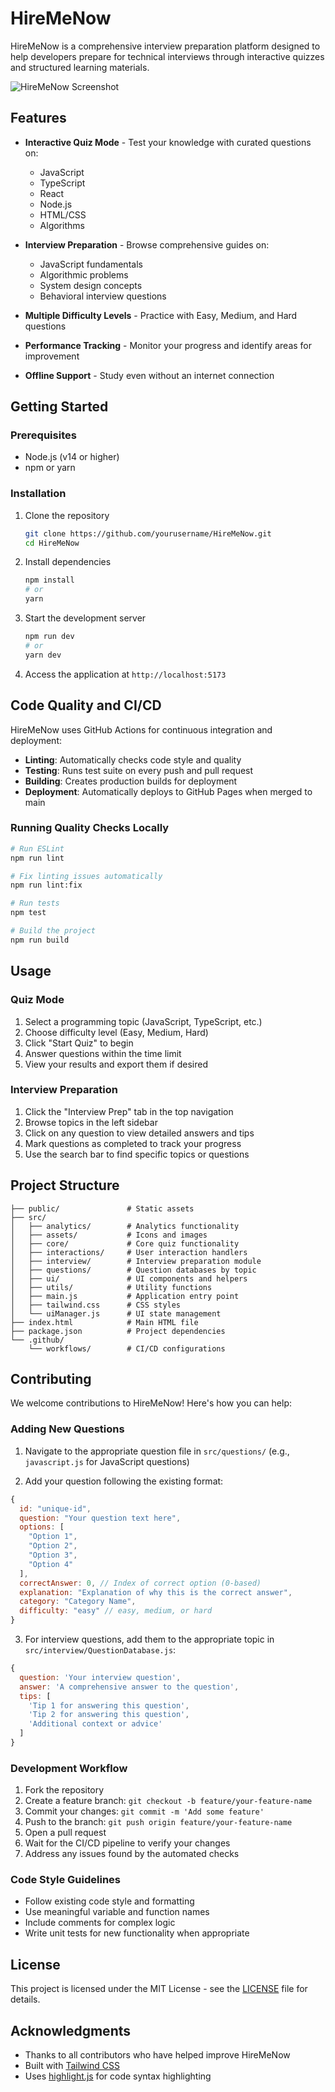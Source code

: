 # HireMeNow

HireMeNow is a comprehensive interview preparation platform designed to help developers prepare for technical interviews through interactive quizzes and structured learning materials.

![HireMeNow Screenshot](https://i.ibb.co/FLKCPKdQ/Screenshot-from-2025-04-05-21-19-16.png)

## Features

- **Interactive Quiz Mode** - Test your knowledge with curated questions on:
  - JavaScript
  - TypeScript
  - React
  - Node.js
  - HTML/CSS
  - Algorithms

- **Interview Preparation** - Browse comprehensive guides on:
  - JavaScript fundamentals
  - Algorithmic problems
  - System design concepts
  - Behavioral interview questions

- **Multiple Difficulty Levels** - Practice with Easy, Medium, and Hard questions

- **Performance Tracking** - Monitor your progress and identify areas for improvement

- **Offline Support** - Study even without an internet connection

## Getting Started

### Prerequisites
- Node.js (v14 or higher)
- npm or yarn

### Installation

1. Clone the repository
   ```bash
   git clone https://github.com/yourusername/HireMeNow.git
   cd HireMeNow
   ```

2. Install dependencies
   ```bash
   npm install
   # or
   yarn
   ```

3. Start the development server
   ```bash
   npm run dev
   # or
   yarn dev
   ```

4. Access the application at `http://localhost:5173`

## Code Quality and CI/CD

HireMeNow uses GitHub Actions for continuous integration and deployment:

- **Linting**: Automatically checks code style and quality
- **Testing**: Runs test suite on every push and pull request
- **Building**: Creates production builds for deployment
- **Deployment**: Automatically deploys to GitHub Pages when merged to main

### Running Quality Checks Locally

```bash
# Run ESLint
npm run lint

# Fix linting issues automatically
npm run lint:fix

# Run tests
npm test

# Build the project
npm run build
```

## Usage

### Quiz Mode

1. Select a programming topic (JavaScript, TypeScript, etc.)
2. Choose difficulty level (Easy, Medium, Hard)
3. Click "Start Quiz" to begin
4. Answer questions within the time limit
5. View your results and export them if desired

### Interview Preparation

1. Click the "Interview Prep" tab in the top navigation
2. Browse topics in the left sidebar
3. Click on any question to view detailed answers and tips
4. Mark questions as completed to track your progress
5. Use the search bar to find specific topics or questions

## Project Structure

```
├── public/               # Static assets
├── src/
│   ├── analytics/        # Analytics functionality
│   ├── assets/           # Icons and images
│   ├── core/             # Core quiz functionality
│   ├── interactions/     # User interaction handlers
│   ├── interview/        # Interview preparation module
│   ├── questions/        # Question databases by topic
│   ├── ui/               # UI components and helpers
│   ├── utils/            # Utility functions
│   ├── main.js           # Application entry point
│   ├── tailwind.css      # CSS styles
│   └── uiManager.js      # UI state management
├── index.html            # Main HTML file
├── package.json          # Project dependencies
└── .github/
    └── workflows/        # CI/CD configurations
```

## Contributing

We welcome contributions to HireMeNow! Here's how you can help:

### Adding New Questions

1. Navigate to the appropriate question file in `src/questions/` (e.g., `javascript.js` for JavaScript questions)

2. Add your question following the existing format:

```javascript
{
  id: "unique-id",
  question: "Your question text here",
  options: [
    "Option 1",
    "Option 2",
    "Option 3",
    "Option 4"
  ],
  correctAnswer: 0, // Index of correct option (0-based)
  explanation: "Explanation of why this is the correct answer",
  category: "Category Name",
  difficulty: "easy" // easy, medium, or hard
}
```

3. For interview questions, add them to the appropriate topic in `src/interview/QuestionDatabase.js`:

```javascript
{
  question: 'Your interview question',
  answer: 'A comprehensive answer to the question',
  tips: [
    'Tip 1 for answering this question',
    'Tip 2 for answering this question',
    'Additional context or advice'
  ]
}
```

### Development Workflow

1. Fork the repository
2. Create a feature branch: `git checkout -b feature/your-feature-name`
3. Commit your changes: `git commit -m 'Add some feature'`
4. Push to the branch: `git push origin feature/your-feature-name`
5. Open a pull request
6. Wait for the CI/CD pipeline to verify your changes
7. Address any issues found by the automated checks

### Code Style Guidelines

- Follow existing code style and formatting
- Use meaningful variable and function names
- Include comments for complex logic
- Write unit tests for new functionality when appropriate

## License

This project is licensed under the MIT License - see the [LICENSE](LICENSE) file for details.

## Acknowledgments

- Thanks to all contributors who have helped improve HireMeNow
- Built with [Tailwind CSS](https://tailwindcss.com/)
- Uses [highlight.js](https://highlightjs.org/) for code syntax highlighting
